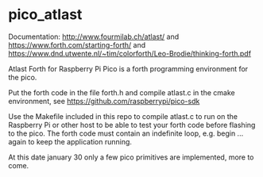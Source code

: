# pico_atlast 

Documentation: http://www.fourmilab.ch/atlast/ and https://www.forth.com/starting-forth/ and https://www.dnd.utwente.nl/~tim/colorforth/Leo-Brodie/thinking-forth.pdf

Atlast Forth for Raspberry Pi Pico is a forth programming environment for the pico. 

Put the forth code in the file forth.h and compile atlast.c in the cmake environment, see https://github.com/raspberrypi/pico-sdk

Use the Makefile included in this repo to compile atlast.c to run on the Raspberry Pi or other host to be able to test your forth code before flashing to the pico. The forth code must contain an indefinite loop, e.g. begin ... again to keep the application running.

At this date january 30 only a few pico primitives are implemented, more to come.
